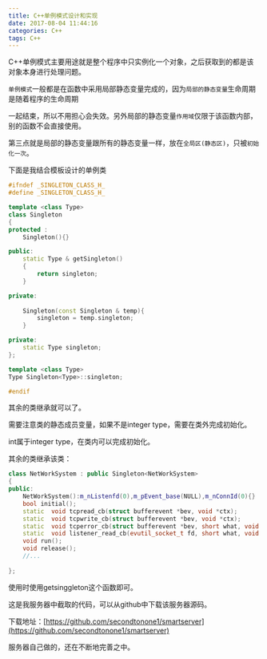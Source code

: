 ```yaml
---
title: C++单例模式设计和实现
date: 2017-08-04 11:44:16
categories: C++
tags: C++
---
```

C++单例模式主要用途就是整个程序中只实例化一个对象，之后获取到的都是该对象本身进行处理问题。

`单例模式`一般都是在函数中采用局部静态变量完成的，因为`局部的静态变量`生命周期是随着程序的生命周期

一起结束，所以不用担心会失效。另外局部的静态变量`作用域`仅限于该函数内部，别的函数不会直接使用。

第三点就是局部的静态变量跟所有的静态变量一样，放在`全局区(静态区)`，只被`初始化一次`。
<!-- more -->
下面是我结合模板设计的单例类

``` cpp
#ifndef _SINGLETON_CLASS_H_
#define _SINGLETON_CLASS_H_

template <class Type>
class Singleton
{
protected :
    Singleton(){}

public:
    static Type & getSingleton()
    {        
        return singleton;
    }

private:
        
    Singleton(const Singleton & temp){
        singleton = temp.singleton;
    }

private:
    static Type singleton;
};

template <class Type>
Type Singleton<Type>::singleton;

#endif
```
其余的类继承就可以了。

需要注意类的静态成员变量，如果不是integer type，需要在类外完成初始化。

int属于integer type，在类内可以完成初始化。

其余的类继承该类：

``` cpp
class NetWorkSystem : public Singleton<NetWorkSystem>
{
public:
    NetWorkSystem():m_nListenfd(0),m_pEvent_base(NULL),m_nConnId(0){}
    bool initial();
    static  void tcpread_cb(struct bufferevent *bev, void *ctx);
    static  void tcpwrite_cb(struct bufferevent *bev, void *ctx);
    static  void tcperror_cb(struct bufferevent *bev, short what, void *ctx);
    static  void listener_read_cb(evutil_socket_t fd, short what, void *p);
    void run();
    void release();
    //...   
 
};
```
使用时使用getsinggleton这个函数即可。

这是我服务器中截取的代码，可以从github中下载该服务器源码。

下载地址：[https://github.com/secondtonone1/smartserver](https://github.com/secondtonone1/smartserver)

服务器自己做的，还在不断地完善之中。